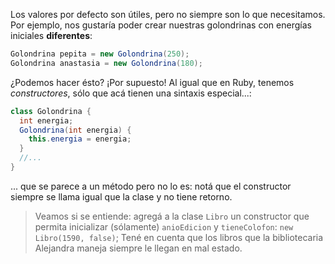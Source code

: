 Los valores por defecto son útiles, pero no siempre son lo que necesitamos. Por ejemplo, nos gustaría poder crear nuestras golondrinas con energías iniciales **diferentes**:

```java
Golondrina pepita = new Golondrina(250);
Golondrina anastasia = new Golondrina(180);
```

¿Podemos hacer ésto? ¡Por supuesto! Al igual que en Ruby, tenemos _constructores_, sólo que acá tienen una sintaxis especial...:

```java
class Golondrina {
  int energia;
  Golondrina(int energia) {
    this.energia = energia;
  }
  //...
}
```

... que se parece a un método pero no lo es: notá que el constructor siempre se llama igual que la clase y no tiene retorno. 

> Veamos si se entiende: agregá a la clase `Libro` un constructor que permita inicializar (sólamente) `anioEdicion` y `tieneColofon`: `new Libro(1590, false)`;
> Tené en cuenta que los libros que la bibliotecaria Alejandra maneja siempre le llegan en mal estado. 

